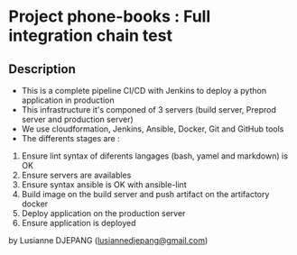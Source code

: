 # Project phone-books : Full integration chain test


## Description

* This is a complete pipeline CI/CD with Jenkins to deploy a python application in production
* This infrastructure it's componed of 3 servers (build server, Preprod server and production server)
* We use cloudformation, Jenkins, Ansible, Docker, Git and GitHub tools
* The differents stages are :
1. Ensure lint syntax of diferents langages (bash, yamel and markdown) is OK
2. Ensure servers are availables
3. Ensure syntax ansible is OK with ansible-lint
4. Build image on the build server and push artifact on the artifactory docker
5. Deploy application on the production server
6. Ensure application is deployed

by Lusianne DJEPANG (lusiannedjepang@gmail.com)

